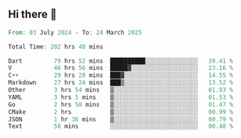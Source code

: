 ## Hi there 👋

<!--START_SECTION:waka-->

```rust
From: 03 July 2024 - To: 24 March 2025

Total Time: 202 hrs 40 mins

Dart         79 hrs 52 mins  ██████████░░░░░░░░░░░░░░░   39.41 %
V            46 hrs 56 mins  █████▓░░░░░░░░░░░░░░░░░░░   23.16 %
C++          29 hrs 28 mins  ███▓░░░░░░░░░░░░░░░░░░░░░   14.55 %
Markdown     27 hrs 24 mins  ███▒░░░░░░░░░░░░░░░░░░░░░   13.52 %
Other        3 hrs 54 mins   ▒░░░░░░░░░░░░░░░░░░░░░░░░   01.93 %
YAML         3 hrs 5 mins    ▒░░░░░░░░░░░░░░░░░░░░░░░░   01.53 %
Go           2 hrs 58 mins   ▒░░░░░░░░░░░░░░░░░░░░░░░░   01.47 %
CMake        2 hrs           ▒░░░░░░░░░░░░░░░░░░░░░░░░   00.99 %
JSON         1 hr 36 mins    ▒░░░░░░░░░░░░░░░░░░░░░░░░   00.79 %
Text         58 mins         ░░░░░░░░░░░░░░░░░░░░░░░░░   00.48 %
```

<!--END_SECTION:waka-->

<!--
**mathiskakal/mathiskakal** is a ✨ _special_ ✨ repository because its `README.md` (this file) appears on your GitHub profile.

Here are some ideas to get you started:

- 🔭 I’m currently working on ...
- 🌱 I’m currently learning ...
- 👯 I’m looking to collaborate on ...
- 🤔 I’m looking for help with ...
- 💬 Ask me about ...
- 📫 How to reach me: ...
- 😄 Pronouns: ...
- ⚡ Fun fact: ...
-->

